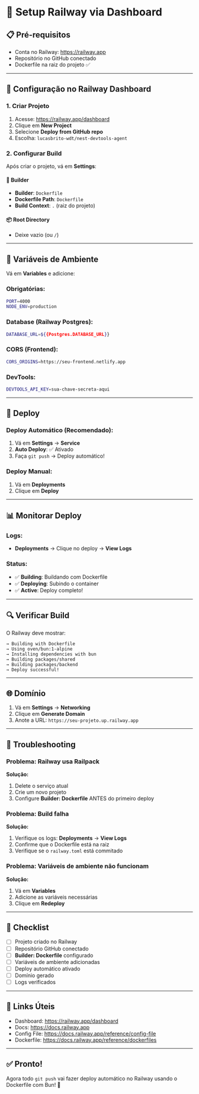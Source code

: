 # 🚂 Setup Railway via Dashboard

## 📋 Pré-requisitos

- Conta no Railway: https://railway.app
- Repositório no GitHub conectado
- Dockerfile na raiz do projeto ✅

---

## 🔧 Configuração no Railway Dashboard

### 1. Criar Projeto

1. Acesse: https://railway.app/dashboard
2. Clique em **New Project**
3. Selecione **Deploy from GitHub repo**
4. Escolha: `lucasbrito-wdt/nest-devtools-agent`

### 2. Configurar Build

Após criar o projeto, vá em **Settings**:

#### 🐳 Builder

- **Builder**: `Dockerfile`
- **Dockerfile Path**: `Dockerfile`
- **Build Context**: `.` (raiz do projeto)

#### 📦 Root Directory

- Deixe vazio (ou `/`)

---

## 🔐 Variáveis de Ambiente

Vá em **Variables** e adicione:

### Obrigatórias:

```bash
PORT=4000
NODE_ENV=production
```

### Database (Railway Postgres):

```bash
DATABASE_URL=${{Postgres.DATABASE_URL}}
```

### CORS (Frontend):

```bash
CORS_ORIGINS=https://seu-frontend.netlify.app
```

### DevTools:

```bash
DEVTOOLS_API_KEY=sua-chave-secreta-aqui
```

---

## 🚀 Deploy

### Deploy Automático (Recomendado):

1. Vá em **Settings** → **Service**
2. **Auto Deploy**: ✅ Ativado
3. Faça `git push` → Deploy automático!

### Deploy Manual:

1. Vá em **Deployments**
2. Clique em **Deploy**

---

## 📊 Monitorar Deploy

### Logs:

- **Deployments** → Clique no deploy → **View Logs**

### Status:

- ✅ **Building**: Buildando com Dockerfile
- ✅ **Deploying**: Subindo o container
- ✅ **Active**: Deploy completo!

---

## 🔍 Verificar Build

O Railway deve mostrar:

```
→ Building with Dockerfile
→ Using oven/bun:1-alpine
→ Installing dependencies with bun
→ Building packages/shared
→ Building packages/backend
→ Deploy successful!
```

---

## 🌐 Domínio

1. Vá em **Settings** → **Networking**
2. Clique em **Generate Domain**
3. Anote a URL: `https://seu-projeto.up.railway.app`

---

## 🐛 Troubleshooting

### Problema: Railway usa Railpack

**Solução:**

1. Delete o serviço atual
2. Crie um novo projeto
3. Configure **Builder: Dockerfile** ANTES do primeiro deploy

### Problema: Build falha

**Solução:**

1. Verifique os logs: **Deployments** → **View Logs**
2. Confirme que o Dockerfile está na raiz
3. Verifique se o `railway.toml` está commitado

### Problema: Variáveis de ambiente não funcionam

**Solução:**

1. Vá em **Variables**
2. Adicione as variáveis necessárias
3. Clique em **Redeploy**

---

## 📝 Checklist

- [ ] Projeto criado no Railway
- [ ] Repositório GitHub conectado
- [ ] **Builder: Dockerfile** configurado
- [ ] Variáveis de ambiente adicionadas
- [ ] Deploy automático ativado
- [ ] Domínio gerado
- [ ] Logs verificados

---

## 🔗 Links Úteis

- Dashboard: https://railway.app/dashboard
- Docs: https://docs.railway.app
- Config File: https://docs.railway.app/reference/config-file
- Dockerfile: https://docs.railway.app/reference/dockerfiles

---

## ✅ Pronto!

Agora todo `git push` vai fazer deploy automático no Railway usando o Dockerfile com Bun! 🚀
